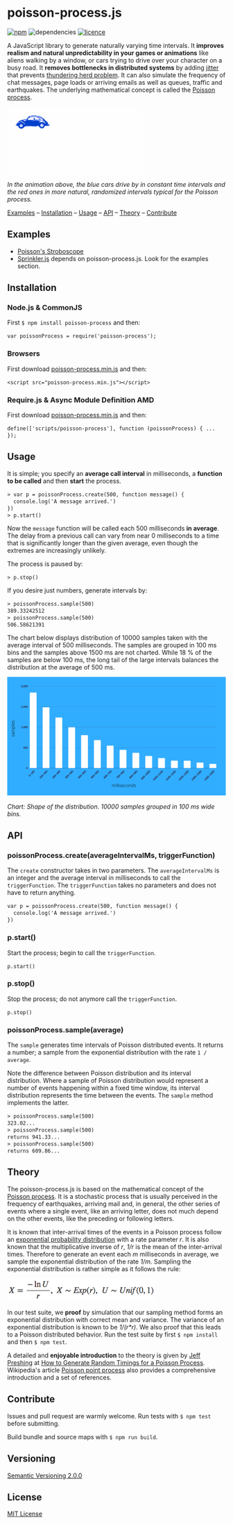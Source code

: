 # poisson-process.js

[![npm](https://img.shields.io/npm/v/poisson-process.svg?style=flat)](https://www.npmjs.com/package/poisson-process)
![dependencies](https://img.shields.io/badge/dependencies-none-green.svg?style=flat) [![licence](https://img.shields.io/npm/l/poisson-process.svg?style=flat)](https://www.npmjs.com/package/poisson-process)

A JavaScript library to generate naturally varying time intervals. It __improves realism and natural unpredictability in your games or animations__ like aliens walking by a window, or cars trying to drive over your character on a busy road. It __removes bottlenecks in distributed systems__ by adding [jitter](http://highscalability.com/blog/2012/4/17/youtube-strategy-adding-jitter-isnt-a-bug.html) that prevents [thundering herd problem](https://en.wikipedia.org/wiki/Thundering_herd_problem). It can also simulate the frequency of chat messages, page loads or arriving emails as well as queues, traffic and earthquakes. The underlying mathematical concept is called the [Poisson process](https://en.wikipedia.org/wiki/Poisson_process).

![Constant vs Poisson process](doc/cars.gif?raw=true)

*In the animation above, the blue cars drive by in constant time intervals and the red ones in more natural, randomized intervals typical for the Poisson process.*

[Examples](#examples) – [Installation](#installation) – [Usage](#usage) – [API](#api) – [Theory](#theory) – [Contribute](#contribute)

## Examples

- [Poisson's Stroboscope](https://rawgit.com/axelpale/poisson-process/master/examples/stroboscope/index.html)
- [Sprinkler.js](https://github.com/axelpale/sprinkler#examples) depends on poisson-process.js. Look for the examples section.


## Installation

### Node.js & CommonJS

First `$ npm install poisson-process` and then:

    var poissonProcess = require('poisson-process');

### Browsers

First download [poisson-process.min.js](https://unpkg.com/poisson-process/dist/poisson-process.min.js) and then:

    <script src="poisson-process.min.js"></script>

### Require.js & Async Module Definition AMD

First download [poisson-process.min.js](https://unpkg.com/poisson-process/dist/poisson-process.min.js) and then:

    define(['scripts/poisson-process'], function (poissonProcess) { ... });



## Usage

It is simple; you specify an __average call interval__ in milliseconds, a __function to be called__ and then __start__ the process.

    > var p = poissonProcess.create(500, function message() {
      console.log('A message arrived.')
    })
    > p.start()

Now the `message` function will be called each 500 milliseconds __in average__. The delay from a previous call can vary from near 0 milliseconds to a time that is significantly longer than the given average, even though the extremes are increasingly unlikely.

The process is paused by:

    > p.stop()

If you desire just numbers, generate intervals by:

    > poissonProcess.sample(500)
    389.33242512
    > poissonProcess.sample(500)
    506.58621391

The chart below displays distribution of 10000 samples taken with the average interval of 500 milliseconds. The samples are grouped in 100 ms bins and the samples above 1500 ms are not charted. While 18 % of the samples are below 100 ms, the long tail of the large intervals balances the distribution at the average of 500 ms.

![10k samples at average of 500 ms](doc/samples-10k-at-500ms.png)

*Chart: Shape of the distribution. 10000 samples grouped in 100 ms wide bins.*

## API

### poissonProcess.create(averageIntervalMs, triggerFunction)

The `create` constructor takes in two parameters. The `averageIntervalMs` is an integer and the average interval in milliseconds to call the `triggerFunction`. The `triggerFunction` takes no parameters and does not have to return anything.

    var p = poissonProcess.create(500, function message() {
      console.log('A message arrived.')
    })

### p.start()

Start the process; begin to call the `triggerFunction`.

    p.start()

### p.stop()

Stop the process; do not anymore call the `triggerFunction`.

    p.stop()

### poissonProcess.sample(average)

The `sample` generates time intervals of Poisson distributed events. It returns a number; a sample from the exponential distribution with the rate `1 / average`.

Note the difference between Poisson distribution and its interval distribution. Where a sample of Poisson distribution would represent a number of events happening within a fixed time window, its interval distribution represents the time between the events. The `sample` method implements the latter.

    > poissonProcess.sample(500)
    323.02...
    > poissonProcess.sample(500)
    returns 941.33...
    > poissonProcess.sample(500)
    returns 609.86...


## Theory

The poisson-process.js is based on the mathematical concept of the [Poisson process](https://en.wikipedia.org/wiki/Poisson_process). It is a stochastic process that is usually perceived in the frequency of earthquakes, arriving mail and, in general, the other series of events where a single event, like an arriving letter, does not much depend on the other events, like the preceding or following letters.

It is known that inter-arrival times of the events in a Poisson process follow an [exponential probability distribution](https://en.wikipedia.org/wiki/Exponential_distribution) with a rate parameter *r*. It is also known that the multiplicative inverse of *r*, *1/r* is the mean of the inter-arrival times. Therefore to generate an event each *m* milliseconds in average, we sample the exponential distribution of the rate *1/m*. Sampling the exponential distribution is rather simple as it follows the rule:

![Sampling from an exponential distribution](doc/sampling.png?raw=true)

In our test suite, we __proof__ by simulation that our sampling method forms an exponential distribution with correct mean and variance. The variance of an exponential distribution is known to be _1/(r*r)_. We also proof that this leads to a Poisson distributed behavior. Run the test suite by first `$ npm install` and then `$ npm test`.

A detailed and __enjoyable introduction__ to the theory is given by [Jeff Preshing](http://preshing.com/) at [How to Generate Random Timings for a Poisson Process](http://preshing.com/20111007/how-to-generate-random-timings-for-a-poisson-process/). Wikipedia's article [Poisson point process](https://en.wikipedia.org/wiki/Poisson_point_process) also provides a comprehensive introduction and a set of references.



## Contribute

Issues and pull request are warmly welcome. Run tests with `$ npm test` before submitting.

Build bundle and source maps with `$ npm run build`.



## Versioning

[Semantic Versioning 2.0.0](http://semver.org/)



## License

[MIT License](LICENSE)
